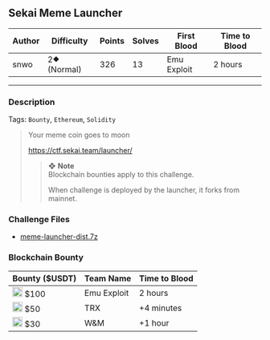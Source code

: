 ## Sekai Meme Launcher

| Author | Difficulty  | Points | Solves | First Blood | Time to Blood |
| ------ | ----------- | ------ | ------ | ----------- | ------------- |
| snwo   | 2⯁ (Normal) | 326    | 13     | Emu Exploit | 2 hours       |

---

### Description

Tags: `Bounty`, `Ethereum`, `Solidity`

<blockquote>

Your meme coin goes to moon

<https://ctf.sekai.team/launcher/>

> ❖ **Note**  
> Blockchain bounties apply to this challenge.
>
> When challenge is deployed by the launcher, it forks from mainnet.

</blockquote>

### Challenge Files

- [meme-launcher-dist.7z](dist)

### Blockchain Bounty

| Bounty ($USDT)                                                | Team Name | Time to Blood |
| ------------------------------------------------------------- | --------- | ------------- |
| <img src="https://files.catbox.moe/743j1s.png" width=20> $100 | Emu Exploit | 2 hours       |
| <img src="https://files.catbox.moe/kkkzfk.png" width=20> $50  | TRX         | +4 minutes    |
| <img src="https://files.catbox.moe/3dry0l.png" width=20> $30  | W&M         | +1 hour       |
